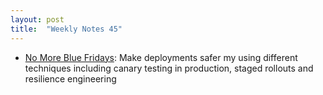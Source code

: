 ```yaml
---
layout: post
title:  "Weekly Notes 45"
---
```


* [No More Blue Fridays](https://www.brendangregg.com/blog/2024-07-22/no-more-blue-fridays.html): Make deployments safer my using different techniques including canary testing in production, staged rollouts and resilience engineering